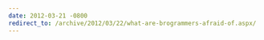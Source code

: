 ```yaml
---
date: 2012-03-21 -0800
redirect_to: /archive/2012/03/22/what-are-brogrammers-afraid-of.aspx/
---
```

